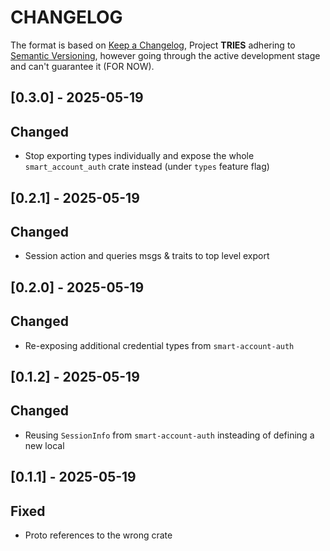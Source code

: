 # CHANGELOG

The format is based on [Keep a Changelog](https://keepachangelog.com/en/1.0.0/),
Project **TRIES** adhering to
[Semantic Versioning](https://semver.org/spec/v2.0.0.html), however going through the active development stage and can't guarantee it (FOR NOW).


## [0.3.0] - 2025-05-19

## Changed
- Stop exporting types individually and expose the whole `smart_account_auth` crate instead (under `types` feature flag)


## [0.2.1] - 2025-05-19

## Changed
- Session action and queries msgs & traits to top level export


## [0.2.0] - 2025-05-19

## Changed
- Re-exposing additional credential types from `smart-account-auth`


## [0.1.2] - 2025-05-19

## Changed
- Reusing `SessionInfo` from `smart-account-auth` insteading of defining a new local


## [0.1.1] - 2025-05-19

## Fixed
- Proto references to the wrong crate